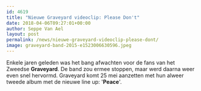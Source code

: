 ```yaml
---
id: 4619
title: "Nieuwe Graveyard videoclip: Please Don't"
date: 2018-04-06T09:27:01+00:00
author: Seppe Van Ael
layout: post
permalink: /news/nieuwe-graveyard-videoclip-please-dont/
image: graveyard-band-2015-e1523006630596.jpeg
---
```

Enkele jaren geleden was het bang afwachten voor de fans van het Zweedse **Graveyard**. De band zou ermee stoppen, maar werd daarna weer even snel hervormd. Graveyard komt 25 mei aanzetten met hun alweer tweede album met de nieuwe line up: '**Peace**'.

&nbsp;